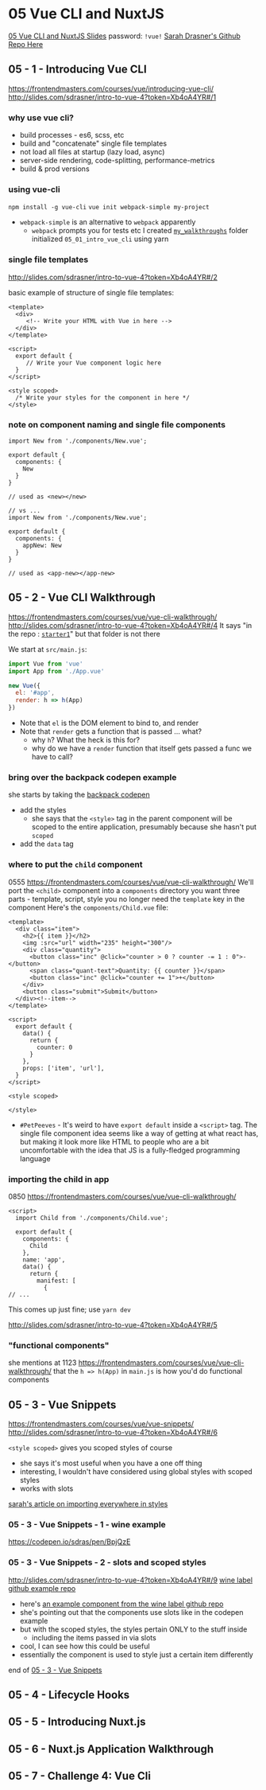 # 05 Vue CLI and NuxtJS

[05 Vue CLI and NuxtJS Slides](http://slides.com/sdrasner/intro-to-vue-4?token=Xb4oA4YR#/1)
password: `!vue!`
[Sarah Drasner's Github Repo Here](https://github.com/sdras/intro-to-vue)

## 05 - 1 - Introducing Vue CLI
https://frontendmasters.com/courses/vue/introducing-vue-cli/
http://slides.com/sdrasner/intro-to-vue-4?token=Xb4oA4YR#/1

### why use vue cli?
* build processes - es6, scss, etc
* build and "concatenate" single file templates
* not load all files at startup (lazy load, async)
* server-side rendering, code-splitting, performance-metrics
* build & prod versions

### using vue-cli
`npm install -g vue-cli`
`vue init webpack-simple my-project`
* `webpack-simple` is an alternative to `webpack` apparently
  * `webpack` prompts you for tests etc
I created [`my_walkthroughs`](./my_walkthroughs) folder
initialized `05_01_intro_vue_cli`
using yarn

### single file templates 
http://slides.com/sdrasner/intro-to-vue-4?token=Xb4oA4YR#/2

basic example of structure of single file templates:

```vue
<template>
  <div>
     <!-- Write your HTML with Vue in here -->	
  </div>
</template>

<script>
  export default {
     // Write your Vue component logic here
  }
</script>

<style scoped>
  /* Write your styles for the component in here */
</style>
```

### note on component naming and single file components

```vue
import New from './components/New.vue';

export default {
  components: {
    New
  }
}

// used as <new></new>

// vs ...
import New from './components/New.vue';

export default {
  components: {
    appNew: New
  }
}

// used as <app-new></app-new>

```

## 05 - 2 - Vue CLI Walkthrough
https://frontendmasters.com/courses/vue/vue-cli-walkthrough/
http://slides.com/sdrasner/intro-to-vue-4?token=Xb4oA4YR#/4
It says "in the repo : [`starter1`](./intro-to-vue/setup1)" but that folder is not there

We start at `src/main.js`:

```js
import Vue from 'vue'
import App from './App.vue'

new Vue({
  el: '#app',
  render: h => h(App)
})
```

* Note that `el` is the DOM element to bind to, and render
* Note that `render` gets a function that is passed ... what?
  * why `h`? What the heck is this for?
  * why do we have a `render` function that itself gets 
    passed a func we have to call?

### bring over the backpack codepen example
she starts by taking the [backpack codepen](http://slides.com/sdrasner/intro-to-vue-4?token=Xb4oA4YR#/4)
* add the styles
  * she says that the `<style>` tag in the parent component will be scoped to the 
    entire application, presumably because she hasn't put `scoped`
* add the `data` tag

### where to put the `child` component
0555 https://frontendmasters.com/courses/vue/vue-cli-walkthrough/
We'll port the `<child>` component into a `components` directory
you want three parts - template, script, style
you no longer need the `template` key in the component
Here's the `components/Child.vue` file:

```vue
<template>
  <div class="item">
    <h2>{{ item }}</h2>
    <img :src="url" width="235" height="300"/>
    <div class="quantity">
      <button class="inc" @click="counter > 0 ? counter -= 1 : 0">-</button>
      <span class="quant-text">Quantity: {{ counter }}</span>
      <button class="inc" @click="counter += 1">+</button>
    </div>
    <button class="submit">Submit</button>
  </div><!--item-->
</template>

<script>
  export default {
    data() {
      return {
        counter: 0
      }
    },
    props: ['item', 'url'],
  }
</script>

<style scoped>

</style>
```

* `#PetPeeves` - It's weird to have `export default` inside a `<script>`
  tag. The single file component idea seems like a way of getting at 
  what react has, but making it look more like HTML to people who are 
  a bit uncomfortable with the idea that JS is a fully-fledged 
  programming language
  
### importing the child in app
0850 https://frontendmasters.com/courses/vue/vue-cli-walkthrough/

```vue
<script>
  import Child from './components/Child.vue';

  export default {
    components: {
      Child
    },
    name: 'app',
    data() {
      return {
        manifest: [
          {
// ...
```

This comes up just fine; use `yarn dev`

http://slides.com/sdrasner/intro-to-vue-4?token=Xb4oA4YR#/5

### "functional components"
she mentions at 1123 https://frontendmasters.com/courses/vue/vue-cli-walkthrough/
that the `h => h(App)` in `main.js` is how you'd do functional components

## 05 - 3 - Vue Snippets
https://frontendmasters.com/courses/vue/vue-snippets/
http://slides.com/sdrasner/intro-to-vue-4?token=Xb4oA4YR#/6

`<style scoped>` gives you scoped styles of course
* she says it's most useful when you have a one off thing
* interesting, I wouldn't have considered using global styles with scoped styles
* works with slots

[sarah's article on importing everywhere in styles](https://css-tricks.com/how-to-import-a-sass-file-into-every-vue-component-in-an-app/)

### 05 - 3 - Vue Snippets - 1 - wine example
https://codepen.io/sdras/pen/BpjQzE

### 05 - 3 - Vue Snippets - 2 - slots and scoped styles
http://slides.com/sdrasner/intro-to-vue-4?token=Xb4oA4YR#/9
[wine label github example repo](https://github.com/sdras/vue-wine-label)
* here's [an example component from the wine label github repo](https://github.com/sdras/vue-wine-label/blob/master/src/components/Black.vue)
* she's pointing out that the components use slots like in the codepen example 
* but with the scoped styles, the styles pertain ONLY to the stuff inside
  * including the items passed in via slots
* cool, I can see how this could be useful
* essentially the component is used to style just a certain item differently

end of [05 - 3 - Vue Snippets](https://frontendmasters.com/courses/vue/vue-snippets/)




## 05 - 4 - Lifecycle Hooks
## 05 - 5 - Introducing Nuxt.js
## 05 - 6 - Nuxt.js Application Walkthrough
## 05 - 7 - Challenge 4: Vue Cli
